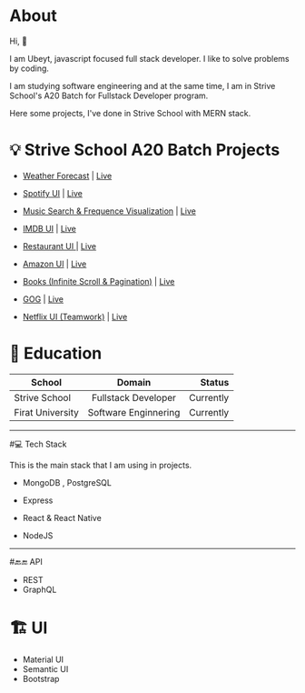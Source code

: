 # About 

Hi, 👋

I am Ubeyt, javascript focused full stack developer. I like to solve problems by coding.

I am studying software engineering and at the same time, I am in Strive School's A20 Batch for Fullstack Developer program.

Here some projects, I've done in Strive School with MERN stack.


# 💡 Strive School A20 Batch Projects 
 
- [Weather Forecast](https://github.com/ubeytdemirr/strive-ts-weathermap) | [Live](https://ubeytdemirr.github.io/strive-ts-weathermap/#/)


- [Spotify UI](https://github.com/ubeytdemirr/strive-school-spotify-react) | [Live](https://ubeytdemirr.github.io/strive-school-spotify-react/#/)


- [Music Search & Frequence Visualization](https://github.com/ubeytdemirr/music-search-ts) | [Live](https://ubeytdemirr.github.io/music-search-ts/#/)


- [IMDB UI](https://github.com/ubeytdemirr/imdb-react) | [Live](https://ubeytdemirr.github.io/imdb-react/#/)


- [Restaurant UI ](https://github.com/ubeytdemirr/react-strive-restaurant) | [Live](https://ubeytdemirr.github.io/react-strive-restaurant/#/)


- [Amazon UI](https://github.com/ubeytdemirr/strivazon-client) | [Live](https://ubeytdemirr.github.io/strivazon-client/#/)

- [Books (Infinite Scroll & Pagination)](https://github.com/ubeytdemirr/strive-school-homeworks/tree/master/week8/day2/book-store) | [Live](https://strivebooks.imfast.io/)



- [GOG](https://github.com/ubeytdemirr/strive-school-homeworks/tree/master/week4/day5) | [Live](https://gogui.imfast.io/)


- [Netflix UI (Teamwork)](https://github.com/ubeytdemirr/strive-school-netflix-vanillajs) | [Live](https://fakeflix.imfast.io/)




# 🎒 Education


| School        | Domain        | Status  |
| ------------- |:-------------:| -----:|
| Strive School | Fullstack Developer   |  Currently |
| Firat University     | Software Enginnering | Currently |
 


---------------------------------------------------------------------------


 #💻 Tech Stack 

This is the main stack that I am using in projects.


 * MongoDB , PostgreSQL

 * Express

 * React & React Native

 * NodeJS

---------------------------------------
#🔙🔚 API

* REST
* GraphQL


# 🏗️ UI

 * Material UI
 * Semantic UI
 * Bootstrap 
